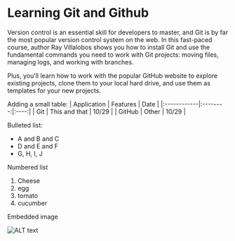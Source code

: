 # Learning Git and Github

Version control is an essential skill for developers to master, and Git is by far the most popular version control system on the web. In this fast-paced course, author Ray Villalobos shows you how to install Git and use the fundamental commands you need to work with Git projects: moving files, managing logs, and working with branches.

Plus, you'll learn how to work with the popular GitHub website to explore existing projects, clone them to your local hard drive, and use them as templates for your new projects.

Adding a small table:
| Application | Features | Date |
|:------------|:--------:|:----:|
| Git | This and that | 10/29 |
| GitHub | Other | 10/29 |

Bulleted list:
- A and B and C
- D and E and F
- G, H, I, J

Numbered list
1. Cheese
2. egg
3. tomato
4. cucumber

Embedded image

![ALT text](C:\Users\flemm\Documents\img1.jpg)
